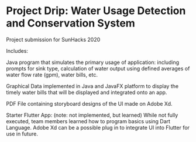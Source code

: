# Project Drip: Water Usage Detection and Conservation System
Project submission for SunHacks 2020

Includes:

Java program that simulates the primary usage of application: including prompts for sink type, calculation of water output using defined averages of water flow rate (gpm), water bills, etc.

Graphical Data implemented in Java and JavaFX platform to display the timely water bills that will be displayed and integrated onto an app.

PDF File containing storyboard designs of the UI made on Adobe Xd.

Starter Flutter App: (note: not implemented, but learned) While not fully executed, team members learned how to program basics using Dart Language. Adobe Xd can be a possible plug in to integrate UI into Flutter for use in future.
